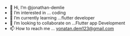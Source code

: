 - 👋 Hi, I’m @jonathan-demlie
- 👀 I’m interested in ... coding
- 🌱 I’m currently learning ...flutter developer
- 💞️ I’m looking to collaborate on ...Flutter app Development
- 📫 How to reach me ... yonatan.dem123@gmail.com

<!---
jonathan-demlie/jonathan-demlie is a ✨ special ✨ repository because its `README.md` (this file) appears on your GitHub profile.
You can click the Preview link to take a look at your changes.
--->
